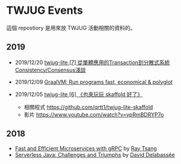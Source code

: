 # TWJUG Events

這個 repostiory 是用來放 TWJUG 活動相關的資料的。

## 2019

* 2019/12/20 [twjug-lite [7] 從單體應用的Transaction到分散式系統Consistency/Consensus淺談](https://twjug.kktix.cc/events/twjug-lite-7)

* 2019/12/09 [GraalVM: Run programs fast, economical & polyglot](https://twjug.kktix.cc/events/twjug201912)

* 2019/12/05 [twjug-lite [6] 《也來玩玩 skaffold 好了》](https://twjug.kktix.cc/events/twjug-lite-6)
  * 相關程式 https://github.com/qrtt1/twjug-lite-skaffold
  * 影片 https://www.youtube.com/watch?v=ypRmBDRYP7o



## 2018

* [Fast and Efficient Microservices with gRPC](2018/20181214_grpc/README.md) by [Ray Tsang](https://twitter.com/saturnism)
* [Serverless Java: Challenges and Triumphs](2018/20181217_serverless_java/README.md) by [David Delabassée](https://twitter.com/delabassee)
